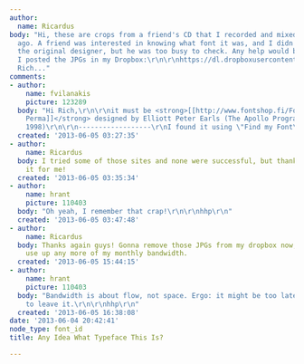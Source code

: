 ```yaml
---
author:
  name: Ricardus
body: "Hi, these are crops from a friend's CD that I recorded and mixed about 12 years
  ago. A friend was interested in knowing what font it was, and I didn't know. I emailed
  the original designer, but he was too busy to check. Any help would be appreciated.
  I posted the JPGs in my Dropbox:\r\n\r\nhttps://dl.dropboxusercontent.com/u/11283721/font_sample_1.jpg\r\n\r\nhttps://dl.dropboxusercontent.com/u/11283721/font_sample_2.jpg\r\n\r\nThanks,\r\n
  Rich..."
comments:
- author:
    name: fvilanakis
    picture: 123289
  body: "Hi Rich,\r\n\r\nit must be <strong>[[http://www.fontshop.fi/Fonts/public/imgs.php?id=16605|Subluxation
    Perma]]</strong> designed by Elliott Peter Earls (The Apollo Program 1994 - Emigre,
    1998)\r\n\r\n------------------\r\nI found it using \"Find my Font\": http://www.findmyfont.com"
  created: '2013-06-05 03:27:35'
- author:
    name: Ricardus
  body: I tried some of those sites and none were successful, but thanks for finding
    it for me!
  created: '2013-06-05 03:35:34'
- author:
    name: hrant
    picture: 110403
  body: "Oh yeah, I remember that crap!\r\n\r\nhhp\r\n"
  created: '2013-06-05 03:47:48'
- author:
    name: Ricardus
  body: Thanks again guys! Gonna remove those JPGs from my dropbox now, so I don't
    use up any more of my monthly bandwidth.
  created: '2013-06-05 15:44:15'
- author:
    name: hrant
    picture: 110403
  body: "Bandwidth is about flow, not space. Ergo: it might be too late and/or better
    to leave it.\r\n\r\nhhp\r\n"
  created: '2013-06-05 16:38:08'
date: '2013-06-04 20:42:41'
node_type: font_id
title: Any Idea What Typeface This Is?

---
```

